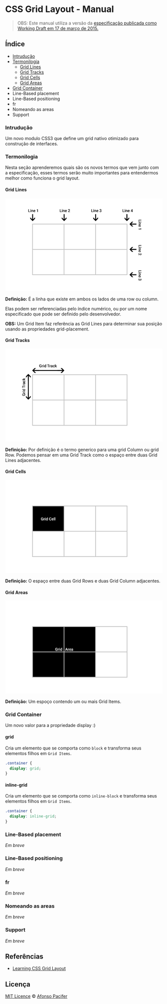 # CSS Grid Layout - Manual

> OBS: Este manual utiliza a versão da [especificação publicada como Working Draft em 17 de março de 2015.](http://www.w3.org/TR/css-grid-1/)

## Índice

- [Intrudução](#introducao)
- [Termonilogia](#termonilogia)
  - [Grid Lines](#grid-lines)
  - [Grid Tracks](#grid-tracks)
  - [Grid Cells](#grid-cells)
  - [Grid Areas](#grid-areas)
- [Grid Container](#grid-container)
- Line-Based placement
- Line-Based positioning
- fr
- Nomeando as areas
- Support

### Intrudução

Um novo modulo CSS3 que define um grid nativo otimizado para construção de interfaces.

### Termonilogia

Nesta seção aprenderemos quais são os novos termos que vem junto com a especificação, esses termos serão muito importantes para entendermos melhor como funciona o grid layout.

#### Grid Lines

![Grid Lines](img/grid-lines.png)

**Definição:** É a linha que existe em ambos os lados de uma row ou column.

Elas podem ser referenciadas pelo índice numérico, ou por um nome especificado que pode ser definido pelo desenvolvedor.

**OBS:** Um Grid Item faz referência as Grid Lines para determinar sua posição usando as propriedades grid-placement.

#### Grid Tracks

![Grid Lines](img/grid-tracks.png)

**Definição:** Por definição é o termo generico para uma grid Column ou grid Row. Podemos pensar em uma Grid Track como o espaço entre duas Grid Lines adjacentes.

#### Grid Cells

![Grid Lines](img/grid-cell.png)

**Definição:** O espaço entre duas Grid Rows e duas Grid Column adjacentes.

#### Grid Areas

![Grid Lines](img/grid-area.png)

**Definição:** Um espoço contendo um ou mais Grid Items.

### Grid Container
Um novo valor para a propriedade display :)

#### grid
Cria um elemento que se comporta como `block` e transforma seus elementos filhos em `Grid Items`.

```css
.container {
  display: grid;
}
```
#### inline-grid
Cria um elemento que se comporta como `inline-block` e transforma seus elementos filhos em `Grid Items`.

```css
.container {
  display: inline-grid;
}
```

### Line-Based placement
*Em breve*

### Line-Based positioning
*Em breve*

### fr
*Em breve*

### Nomeando as areas
*Em breve*

### Support
*Em breve*

## Referências
- [Learning CSS Grid Layout](https://github.com/afonsopacifer/learning-css-grid-layout)

## Licença
[MIT Licence](licence.md) © [Afonso Pacifer](http://afonsopacifer.com/)
